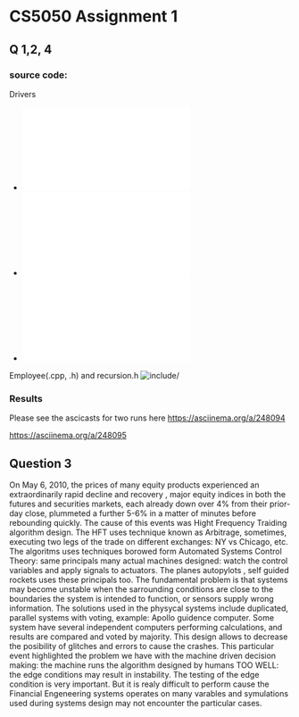 # CS5050 Assignment 1

## Q 1,2, 4

### source code:

Drivers
* ![src/q1.cpp](src/q1.cpp)
* ![src/q2.cpp](src/q2.cpp)
* ![src/q4.cpp](src/q4.cpp)

Employee(.cpp, .h) and recursion.h ![include/](include/)

### Results
Please see the ascicasts for two runs here
https://asciinema.org/a/248094

https://asciinema.org/a/248095



## Question 3

On May 6, 2010, the prices of many equity products experienced an extraordinarily rapid decline and recovery , major equity indices in both the futures and securities markets, each already down over 4% from their prior-day close, plummeted a further 5-6% in a matter of minutes before rebounding quickly.
The cause of this events was Hight Frequency Traiding algorithm design. The HFT uses technique known as Arbitrage, sometimes, executing two legs of the trade on different exchanges: NY vs Chicago, etc. The algoritms uses techniques borowed form Automated Systems Control Theory: same principals many actual machines designed: watch the control variables and apply signals to actuators. The planes autopylots , self guided rockets uses these principals too. The fundamental problem is that systems may become unstable when the sarrounding conditions are close to the boundaries the system is intended to function, or sensors supply wrong information. 
The solutions used in the physycal systems include duplicated, parallel systems with voting, example: Apollo guidence computer. Some system have several independent computers performing calculations, and results are compared and voted by majority. This design allows to decrease the posibility of glitches and errors to cause the crashes. This particular event highlighted the problem we have with the machine driven decision making: the machine runs the algorithm designed by humans TOO WELL: the edge conditions may result in instability. The testing of the edge condition is very important. But it is realy difficult to perform cause the Financial Engeneering systems operates on many varables and symulations used during systems design may not encounter the particular cases.
